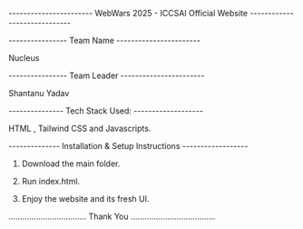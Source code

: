 ----------------------- WebWars 2025 - ICCSAI Official Website -----------------------------

---------------- Team Name -----------------------

Nucleus

---------------- Team Leader -----------------------

Shantanu Yadav

--------------- Tech Stack Used: -------------------

HTML , Tailwind CSS and Javascripts.


-------------- Installation & Setup Instructions ------------------

1. Download the main folder. 

2. Run index.html.

3. Enjoy the website and its fresh UI.


.................................. Thank You .....................................
   



